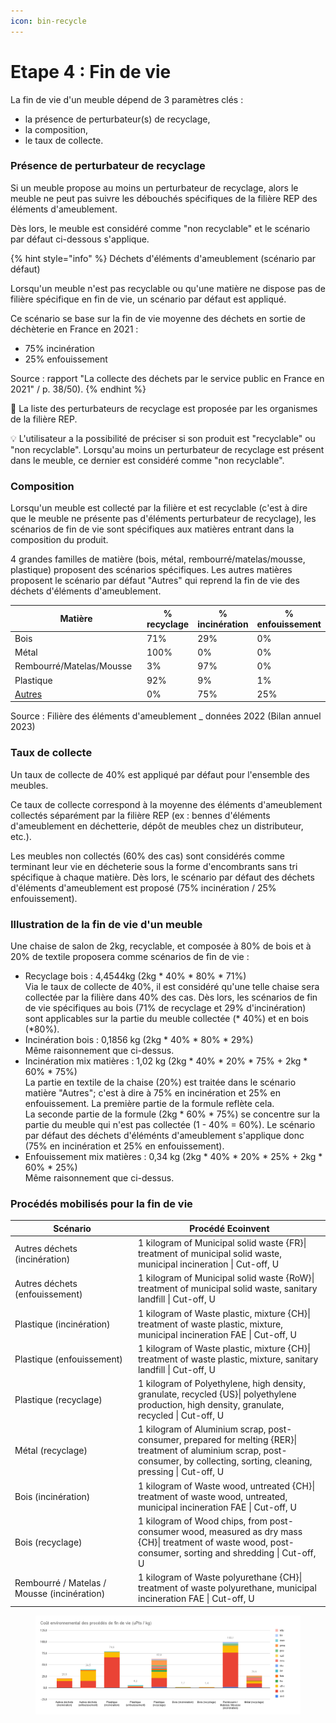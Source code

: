 ```yaml
---
icon: bin-recycle
---
```


# Etape 4 : Fin de vie

La fin de vie d'un meuble dépend de 3 paramètres clés :&#x20;

* la présence de perturbateur(s) de recyclage,
* la composition,
* le taux de collecte.

### Présence de perturbateur de recyclage

Si un meuble propose au moins un perturbateur de recyclage, alors le meuble ne peut pas suivre les débouchés spécifiques de la filière REP des éléments d'ameublement.&#x20;

Dès lors, le meuble est considéré comme "non recyclable" et le scénario par défaut ci-dessous s'applique.

{% hint style="info" %}
Déchets d'éléments d'ameublement (scénario par défaut)

Lorsqu'un meuble n'est pas recyclable ou qu'une matière ne dispose pas de filière spécifique en fin de vie, un scénario par défaut est appliqué.

Ce scénario se base sur la fin de vie moyenne des déchets en sortie de déchèterie en France en 2021 :&#x20;

* 75% incinération
* 25% enfouissement

Source : rapport "La collecte des déchets par le service public en France en 2021" / p. 38/50).&#x20;
{% endhint %}

&#x20;:eyes: La liste des perturbateurs de recyclage est proposée par les organismes de la filière REP. &#x20;

:bulb: L'utilisateur a la possibilité de préciser si son produit est "recyclable" ou "non recyclable". Lorsqu'au moins un perturbateur de recyclage est présent dans le meuble, ce dernier est considéré comme "non recyclable".&#x20;

### Composition

Lorsqu'un meuble est collecté par la filière et est recyclable (c'est à dire que le meuble ne présente pas d'éléments perturbateur de recyclage), les scénarios de fin de vie sont spécifiques aux matières entrant dans la composition du produit.&#x20;

4 grandes familles de matière (bois, métal, rembourré/matelas/mousse, plastique) proposent des scénarios spécifiques. Les autres matières proposent le scénario par défaut "Autres" qui reprend la fin de vie des déchets d'éléments d'ameublement.&#x20;

<table><thead><tr><th width="264">Matière</th><th>% recyclage</th><th>% incinération</th><th>% enfouissement</th></tr></thead><tbody><tr><td>Bois</td><td>71%</td><td>29%</td><td>0%</td></tr><tr><td>Métal</td><td>100%</td><td>0%</td><td>0%</td></tr><tr><td>Rembourré/Matelas/Mousse</td><td>3%</td><td>97%</td><td>0%</td></tr><tr><td>Plastique</td><td>92%</td><td>9%</td><td>1%</td></tr><tr><td><a data-footnote-ref href="#user-content-fn-1">Autres</a></td><td>0%</td><td>75%</td><td>25%</td></tr></tbody></table>

Source : Filière des éléments d'ameublement \_ données 2022 (Bilan annuel 2023)

### Taux de collecte

Un taux de collecte de 40% est appliqué par défaut pour l'ensemble des meubles.

Ce taux de collecte correspond à la moyenne des éléments d'ameublement collectés séparément par la filière REP (ex : bennes d'éléments d'ameublement en déchetterie, dépôt de meubles chez un distributeur, etc.).&#x20;

Les meubles non collectés (60% des cas) sont considérés comme terminant leur vie en décheterie sous la forme d'encombrants sans tri spécifique à chaque matière. Dès lors, le scénario par défaut des déchets d'éléments d'ameublement est proposé (75% incinération / 25% enfouissement).

### Illustration de la fin de vie d'un meuble&#x20;

Une chaise de salon de 2kg, recyclable, et composée à 80% de bois et à 20% de textile proposera comme scénarios de fin de vie :&#x20;

* Recyclage bois : 4,4544kg (2kg \* 40% \* 80% \* 71%)\
  Via le taux de collecte de 40%, il est considéré qu'une telle chaise sera collectée par la filière dans 40% des cas. Dès lors, les scénarios de fin de vie spécifiques au bois (71% de recyclage et 29% d'incinération) sont applicables sur la partie du meuble collectée (\* 40%) et en bois (\*80%).&#x20;
* Incinération bois : 0,1856 kg (2kg \* 40% \* 80% \* 29%)\
  Même raisonnement que ci-dessus.
* Incinération mix matières : 1,02 kg (2kg \* 40% \* 20% \* 75% + 2kg \* 60% \* 75%)\
  La partie en textile de la chaise (20%) est traitée dans le scénario matière "Autres"; c'est à dire à 75% en incinération et 25% en enfouissement. La première partie de la formule reflète cela.\
  La seconde partie de la formule (2kg \* 60% \* 75%) se concentre sur la partie du meuble qui n'est pas collectée (1 - 40% = 60%). Le scénario par défaut des déchets d'éléménts d'ameublement s'applique donc (75% en incinération et 25% en enfouissement).&#x20;
* Enfouissement mix matières : 0,34 kg (2kg \* 40% \* 20% \* 25% + 2kg \* 60% \* 25%)\
  Même raisonnement que ci-dessus.&#x20;

### Procédés mobilisés pour la fin de vie

<table data-full-width="true"><thead><tr><th width="183">Scénario</th><th>Procédé Ecoinvent</th></tr></thead><tbody><tr><td>Autres déchets (incinération)</td><td>1 kilogram of Municipal solid waste {FR}| treatment of municipal solid waste, municipal incineration | Cut-off, U</td></tr><tr><td>Autres déchets (enfouissement)</td><td>1 kilogram of Municipal solid waste {RoW}| treatment of municipal solid waste, sanitary landfill | Cut-off, U</td></tr><tr><td>Plastique (incinération)</td><td>1 kilogram of Waste plastic, mixture {CH}| treatment of waste plastic, mixture, municipal incineration FAE | Cut-off, U</td></tr><tr><td>Plastique (enfouissement)</td><td>1 kilogram of Waste plastic, mixture {CH}| treatment of waste plastic, mixture, sanitary landfill | Cut-off, U</td></tr><tr><td>Plastique (recyclage)</td><td>1 kilogram of Polyethylene, high density, granulate, recycled {US}| polyethylene production, high density, granulate, recycled | Cut-off, U</td></tr><tr><td>Métal (recyclage)</td><td>1 kilogram of Aluminium scrap, post-consumer, prepared for melting {RER}| treatment of aluminium scrap, post-consumer, by collecting, sorting, cleaning, pressing | Cut-off, U</td></tr><tr><td>Bois (incinération)</td><td>1 kilogram of Waste wood, untreated {CH}| treatment of waste wood, untreated, municipal incineration FAE | Cut-off, U</td></tr><tr><td>Bois (recyclage)</td><td>1 kilogram of Wood chips, from post-consumer wood, measured as dry mass {CH}| treatment of waste wood, post-consumer, sorting and shredding | Cut-off, U</td></tr><tr><td>Rembourré / Matelas / Mousse (incinération)</td><td>1 kilogram of Waste polyurethane {CH}| treatment of waste polyurethane, municipal incineration FAE | Cut-off, U</td></tr></tbody></table>

<figure><img src="../../.gitbook/assets/Coût environnemental des procédés de fin de vie (uPts _ kg) (2).png" alt=""><figcaption></figcaption></figure>

&#x20;

[^1]: Application du scénario par défaut des déchets d'éléments d'ameublement
